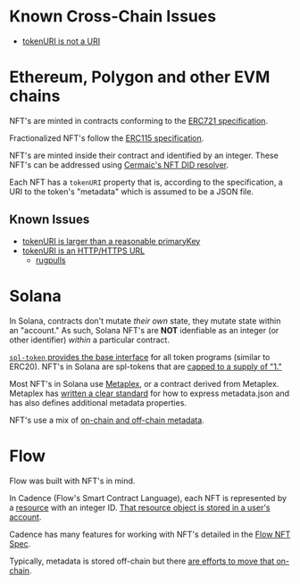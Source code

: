 # Known Cross-Chain Issues

* [tokenURI is not a URI](https://github.com/nftstorage/standardish/issues/1)

# Ethereum, Polygon and other EVM chains

NFT's are minted in contracts conforming to the [ERC721 specification](https://eips.ethereum.org/EIPS/eip-721).

Fractionalized NFT's follow the [ERC115 specification](https://eips.ethereum.org/EIPS/eip-1155).

NFT's are minted inside their contract and identified by an integer. These NFT's can be addressed using [Cermaic's NFT DID resolver](https://github.com/ceramicnetwork/nft-did-resolver#did-specs).

Each NFT has a `tokenURI` property that is, according to the specification, a URI to the token's "metadata" which is assumed to be a JSON file.

## Known Issues

* [tokenURI is larger than a reasonable primaryKey](https://github.com/nftstorage/standardish/issues/2)
* [tokenURI is an HTTP/HTTPS URL](https://github.com/nftstorage/standardish/issues/3)
  * [rugpulls](https://github.com/nftstorage/standardish/issues/4)

# Solana

In Solana, contracts don't mutate *their own* state, they mutate state within an "account." As such, Solana NFT's are **NOT** idenfiable as an integer (or other identifier) *within* a particular contract.

[`spl-token` provides the base interface](https://spl.solana.com/token) for all token programs (similar to ERC20). NFT's in Solana are spl-tokens
that are [capped to a supply of "1."](https://www.zappycode.com/tutorials/create-your-own-token-and-nft-on-solana)

Most NFT's in Solana use [Metaplex](https://metaplex.com), or a contract derived from Metaplex. Metaplex has [written a clear standard](https://docs.metaplex.com/nft-standard) for how to express metadata.json and has also defines additional metadata properties.

NFT's use a mix of [on-chain and off-chain metadata](https://github.com/nftstorage/standardish/blob/main/metadata-json.md#metaplex-expanded-metadata-definition).

# Flow

Flow was built with NFT's in mind.

In Cadence (Flow's Smart Contract Language), each NFT is represented by a [resource](https://medium.com/dapperlabs/resource-oriented-programming-bee4d69c8f8e) with an integer ID. [That resource object is stored in a user's account](https://docs.onflow.org/cadence/tutorial/04-non-fungible-tokens/).

Cadence has many features for working with NFT's detailed in the [Flow NFT Spec](https://github.com/onflow/flow-nft).

Typically, metadata is stored off-chain but there [are efforts to move that on-chain](https://github.com/onflow/flow-nft/issues/9).
